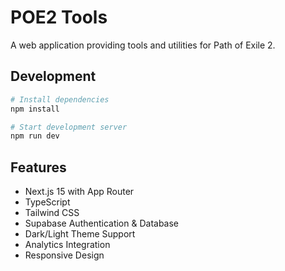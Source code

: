 # POE2 Tools

A web application providing tools and utilities for Path of Exile 2.

## Development

```bash
# Install dependencies
npm install

# Start development server
npm run dev
```

## Features

- Next.js 15 with App Router
- TypeScript
- Tailwind CSS
- Supabase Authentication & Database
- Dark/Light Theme Support
- Analytics Integration
- Responsive Design
